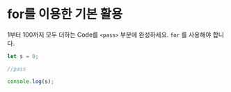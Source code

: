 # for를 이용한 기본 활용

1부터 100까지 모두 더하는 Code를 `<pass>` 부분에 완성하세요. `for` 를 사용해야 합니다.

```js
let s = 0;

//pass

console.log(s);
```
